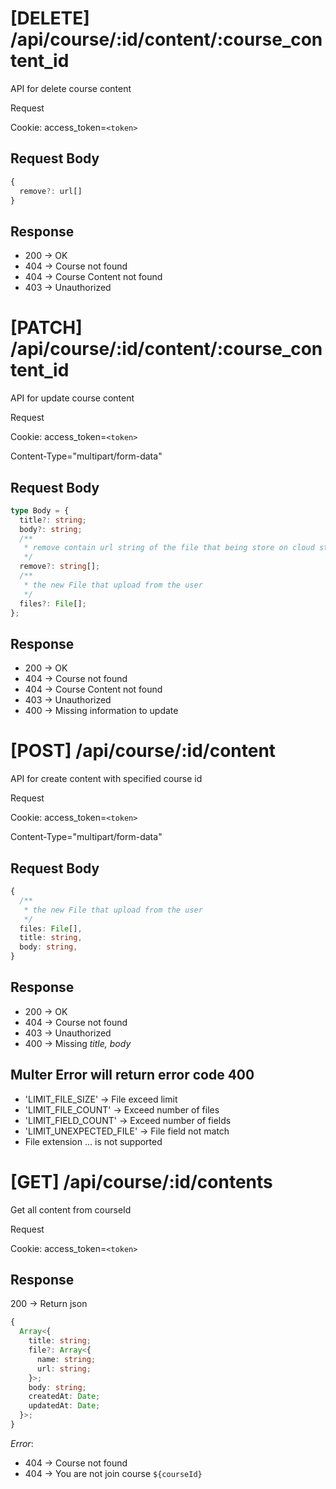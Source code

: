 # [DELETE] /api/course/:id/content/:course_content_id

API for delete course content

Request

Cookie: access_token=`<token>`

## Request Body

```ts
{
  remove?: url[]
}
```

## Response

- 200 -> OK
- 404 -> Course not found
- 404 -> Course Content not found
- 403 -> Unauthorized

# [PATCH] /api/course/:id/content/:course_content_id

API for update course content

Request

Cookie: access_token=`<token>`

Content-Type="multipart/form-data"

## Request Body

```ts
type Body = {
  title?: string;
  body?: string;
  /**
   * remove contain url string of the file that being store on cloud storage
   */
  remove?: string[];
  /**
   * the new File that upload from the user
   */
  files?: File[];
};
```

## Response

- 200 -> OK
- 404 -> Course not found
- 404 -> Course Content not found
- 403 -> Unauthorized
- 400 -> Missing information to update

# [POST] /api/course/:id/content

API for create content with specified course id

Request

Cookie: access_token=`<token>`

Content-Type="multipart/form-data"

## Request Body

```ts
{
  /**
   * the new File that upload from the user
   */
  files: File[],
  title: string,
  body: string,
}
```

## Response

- 200 -> OK
- 404 -> Course not found
- 403 -> Unauthorized
- 400 -> Missing _title, body_

## Multer Error will return error code 400

- 'LIMIT_FILE_SIZE' -> File exceed limit
- 'LIMIT_FILE_COUNT' -> Exceed number of files
- 'LIMIT_FIELD_COUNT' -> Exceed number of fields
- 'LIMIT_UNEXPECTED_FILE' -> File field not match
- File extension ... is not supported

# [GET] /api/course/:id/contents

Get all content from courseId

Request

Cookie: access_token=`<token>`

## Response

200 -> Return json

```ts
{
  Array<{
    title: string;
    file?: Array<{
      name: string;
      url: string;
    }>;
    body: string;
    createdAt: Date;
    updatedAt: Date;
  }>;
}
```

_Error_:

- 404 -> Course not found
- 404 -> You are not join course `${courseId}`
